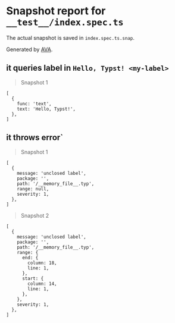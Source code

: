 # Snapshot report for `__test__/index.spec.ts`

The actual snapshot is saved in `index.spec.ts.snap`.

Generated by [AVA](https://avajs.dev).

## it queries label in `Hello, Typst! <my-label>`

> Snapshot 1

    [
      {
        func: 'text',
        text: 'Hello, Typst!',
      },
    ]

## it throws error`

> Snapshot 1

    [
      {
        message: 'unclosed label',
        package: '',
        path: '/__memory_file__.typ',
        range: null,
        severity: 1,
      },
    ]

> Snapshot 2

    [
      {
        message: 'unclosed label',
        package: '',
        path: '/__memory_file__.typ',
        range: {
          end: {
            column: 18,
            line: 1,
          },
          start: {
            column: 14,
            line: 1,
          },
        },
        severity: 1,
      },
    ]
